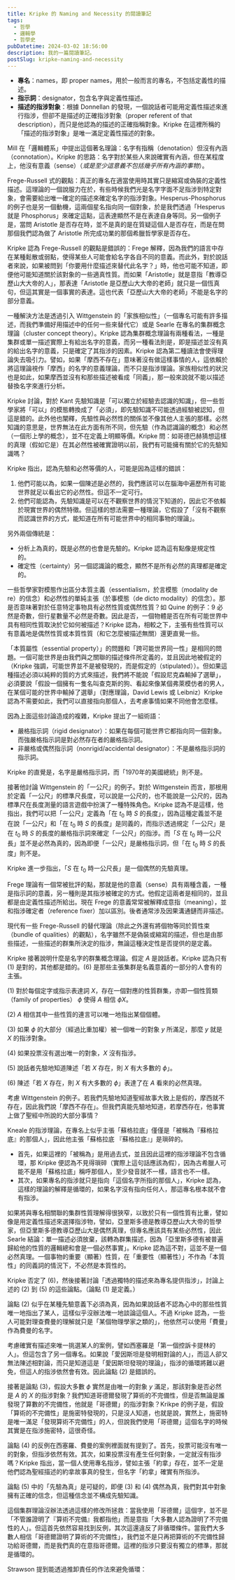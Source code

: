 ```yaml
---
title: Kripke 的 Naming and Necessity 的閱讀筆記
tags:
  - 哲學
  - 邏輯學
  - 哲學史
pubDatetime: 2024-03-02 18:56:00
description: 我的一篇閱讀筆記。
postSlug: kripke-naming-and-necessity
---
```


- **專名**：names，即 proper names，用於一般而言的專名，不包括定義性的描述。
- **指示詞**：designator，包含名字與定義性描述。
- **描述的指涉對象**：根據 Donnellan 的發現，一個說話者可能用定義性描述來進行指涉，但卻不是描述的正確指涉對象（proper referent of that description），而只是他認為的描述的正確指稱對象。Kripke 在這裡所稱的「描述的指涉對象」是唯一滿足定義性描述的對象。

Mill 在「邏輯體系」中提出這個著名理論：名字有指稱（denotation）但沒有內涵（connotation）。Kripke 的思路：名字對於某些人來說確實有內涵，但在某程度上，他沒有意義（sense）（_或是至少這意義不包括幾乎所有內涵的事物_）。

Frege-Russell 式的觀點：真正的專名在適當使用時其實只是縮寫或偽裝的定義性描述。這理論的一個說服力在於，有些時候我們光是名字字面不足指涉到特定對象，會需要給出唯一確定的描述來確定名字的指涉對象。Hesperus-Phosphorus 的例子也是另一個動機，這兩個星名指向同一個對象，於是我們透過「Hesperus 就是 Phosphorus」來確定這點，這表達顯然不是在表達自身等同。另一個例子是，當問 Aristotle 是否存在時，並不是真的是在質疑這個人是否存在，而是在問那個我們認為做了 Aristotle 所完成功業的那個希臘哲學家是否存在。

Kripke 認為 Frege-Russell 的觀點是錯誤的：Frege 解釋，因為我們的語言中存在某種鬆散或弱點，使得某些人可能會給名字各自不同的意義。而此外，對於說話者來說，如果被問到「你要用什麼描述來替代此名字？」時，他也可能不知道，即便他可能知道關於該對象的一些適真性質。而如果「Aristotle」就是意指「教導亞歷山大大帝的人」，那表達「Aristotle 是亞歷山大大帝的老師」就只是一個恆真句，但這其實是一個事實的表達。這也代表「亞歷山大大帝的老師」不能是名字的部分意義。

一種解決方法是透過引入 Wittgenstein 的「家族相似性」（一個專名可能有許多描述，而我們準備好用描述中的任何一些來替代它）或是 Searle 在專名的集群概念理論（cluster concept theory）。Kripke 認為集群概念理論有兩種看法，一種是集群或單一描述實際上有給出名字的意義，而另一種看法則是，即是描述並沒有真的給出名字的意義，只是確定了其指涉的因素。Kripke 認為第二種讀法會使得理論失去吸引力。譬如，如果「摩西不存在」意味著沒有做這樣事情的人，這依賴於將這理論視作「摩西」的名字的意義理論，而不只是指涉理論。家族相似性的狀況也是如此，如果摩西並沒有和那些描述被看成「同義」，那一般來說就不能以描述替換名字來進行分析。

Kripke 討論，對於 Kant 先驗知識是「可以獨立於經驗去認識的知識」，但一些哲學家將「可以」的模態轉換成了「必須」，即先驗知識不可能透過經驗被認知，但這是錯的。此外他也闡釋，先驗性與必然性的關係並不像其他人主張的那樣。必然知識的意思是，世界無法在此方面有所不同，但先驗（作為認識論的概念）和必然（一個形上學的概念），並不在定義上明顯等價。Kripke 問：如哥德巴赫猜想這樣的真理（假如它是）在其必然性被確實證明以前，我們有可能擁有關於它的先驗知識嗎？

Kripke 指出，認為先驗和必然等價的人，可能是因為這樣的錯誤：

1. 他們可能以為，如果一個陳述是必然的，我們應該可以在腦海中遍歷所有可能世界就足以看出它的必然性。但這不一定可行。
2. 他們可能認為，先驗知識是可以在不觀察世界的情況下知道的，因此它不依賴於現實世界的偶然特徵。但這樣的想法需要一種理論，它假設了「沒有不觀察而認識世界的方式，能知道在所有可能世界中的相同事物的理論」。

另外兩個傳統是：

- 分析上為真的，既是必然的也會是先驗的。Kripke 認為這有點像是規定性的。
- 確定性（certainty）另一個認識論的概念，顯然不是所有必然的真理都是確定的。

一些哲學家對模態作出區分本質主義（essentialism，於言模態（modality de re）的信念）和必然性的單純主張（於事模態（de dicto modality）的信念）。那是否意味著對於任意特定事物具有必然性質或偶然性質？如 Quine 的例子：9 必然是奇數，但行星數量不必然是奇數。因此是否，一個物體是否在所有可能世界中具有相同性質取決於它如何被描述？Kripke 認為，相較之下，主張有些性質可以有意義地是偶然性質或本質性質（和它怎麼被描述無關）還更直覺一些。

「本質屬性（essential property）」的問題和「跨可能世界同一性」是相同的問題。一個可能世界是由我們與之關聯的描述條件所定義的，並且因此地被假定的（Kripke 強調，可能世界並不是被發現的，而是假定的（stipulated））。但如果這種描述必須以純粹的質的方式來描述，我們將不能說「假設尼克森輸掉了選舉」，必須要說「假設一個擁有一隻名叫查克斯的狗、看起來像某個弗萊模仿者的男人，在某個可能的世界中輸掉了選舉」（對應理論，David Lewis 或 Leibniz）Kripke 認為不需要如此，我們可以直接指向那個人，去考慮事情如果不同他會怎麼樣。

因為上面這些討論造成的複雜，Kripke 提出了一組術語：

- 嚴格指示詞（rigid designator）：如果在每個可能世界它都指向同一個對象。而強嚴格指示詞是對必然存在者的嚴格指示詞。
- 非嚴格或偶然指示詞（nonrigid/accidental designator）：不是嚴格指示詞的指示詞。

Kripke 的直覺是，名字是嚴格指示詞，而「1970年的美國總統」則不是。

接著他討論 Wittgenstein 的「一公尺」的例子。對於 Wittgenstein 而言，那根用於定義「一公尺」的標準尺長度，可以說是一公尺的，也不能說是一公尺的，因為標準尺在長度測量的語言遊戲中扮演了一種特殊角色。Kripke 認為不是這樣，他指出，我們可以把「一公尺」定義為「在 $t_0$ 時 $S$ 的長度」，因為這種定義並不是在說「一公尺」和「在 $t_0$ 時 $S$ 的長度」是同義的，而指示透過規定「一公尺」是在 $t_0$ 時 $S$ 的長度的嚴格指示詞來確定「一公尺」的指涉。而「$S$ 在 $t_0$ 時一公尺長」並不是必然為真的，因為即便「一公尺」是嚴格指示詞，但「在 $t_0$ 時 $S$ 的長度」則不是。

Kripke 進一步指出，「$S$ 在 $t_0$ 時一公尺長」是一個偶然的先驗真理。

Frege 理論有一個常被批評的點，那就是他的意義（sense）具有兩種含義，一種是指示詞的意義，另一種則是其指涉被確定的方式。他假定這兩者是相同的，並且都是由定義性描述所給出。現在 Frege 的意義常常被解釋成意指（meaning），並和指涉確定者（reference fixer）加以區別。後者通常涉及因果溝通鏈而非描述。

現代有一些 Frege-Russell 的替代理論（除此之外還有將個物等同於質性束（bundle of qualities）的觀點），名字雖然不是偽裝或縮寫的描述，但也是由那些描述，一些描述的群集所決定的指涉，無論這種決定性是否提供的是定義。

Kripke 接著說明什麼是名字的群集概念理論。假定 $A$ 是說話者。Kripke 認為只有 (1) 是對的，其他都是錯的。(6) 是那些主張集群是名義意義的一部分的人會有的主張。

(1) 對於每個定字或指示表達詞 $X$，存在一個對應的性質群集，亦即一個性質類（family of properties） $\phi$ 使得 $A$ 相信 $\phi X$。

(2) $A$ 相信其中一些性質的連言可以唯一地指出某個個體。

(3) 如果 $\phi$ 的大部分（經過比重加權）被一個唯一的對象 $y$ 所滿足，那麼 $y$ 就是 $X$ 的指涉對象。

(4) 如果投票沒有選出唯一的對象，$X$ 沒有指涉。

(5) 說話者先驗地知道陳述「若 $X$ 存在，則 $X$ 有大多數的 $\phi$」。

(6) 陳述「若 $X$ 存在，則 $X$ 有大多數的 $\phi$」表達了在 $A$ 看來的必然真理。

考慮 Wittgenstein 的例子。若我們先驗地知道聖經故事大致上是假的，摩西就不存在，因此我們說「摩西不存在」。但我們真能先驗地知道，若摩西存在，他事實上做了聖經中所說的大部分事情？

Kneale 的指涉理論，在專名上似乎主張「蘇格拉底」僅僅是「被稱為『蘇格拉底』的那個人」，因此他主張「蘇格拉底 『蘇格拉底』」是瑣碎的。

- 首先，如果這裡的「被稱為」是用過去式，並且因此這裡的指涉理論不包含循環，那 Kripke 便認為不見得瑣碎（實際上這句話應該為假），因為古希臘人可能不是用「蘇格拉底」稱呼那個人，至少發音就不一樣，語言也不一樣。
- 其次，如果專名的指涉就只是指向「這個名字所指的那個人」，Kripke 認為，這樣的理論的解釋是循環的，如果名字沒有指向任何人，那這專名根本就不會有指涉。

如果將與專名相關聯的集群性質理解得很狹窄，以致於只有一個性質有比重，譬如像是用定義性描述來選擇指涉物，譬如，亞里斯多德是教導亞歷山大大帝的哲學家，但亞里斯多德教導亞歷山大是偶然真理，但專名應該具有某些必然性，因此 Searle 結論：單一描述必須放棄，該轉為群集描述，因為「亞里斯多德有被普遍歸給他的性質的邏輯總和會是一個必然事實」。Kripke 認為這不對，這並不是一個必然真理。一個事物的重要（顯著）性質，在「重要性（顯著性）」不作為「本質性」的同義詞的情況下，不必然是本質性的。

Kripke 否定了 (6)，然後接著討論「透過獨特的描述來為專名提供指涉」，討論上述的 (2) 到 (5) 的這些論點。（論點 (1) 是定義。）

論點 (2) 似乎在某種先驗意義下必須為真，因為如果說話者不認為心中的那些性質唯一地指出了某人，這樣似乎沒辦法唯一地談論這個人。不過 Kripke 認為，一些人可能對理查費曼的理解就只是「某個物理學家之類的」，他依然可以使用「費曼」作為費曼的名字。

考慮確實有描述來唯一挑選某人的案例，譬如西塞羅是「第一個控訴卡提林的人」。但這包含了另一個專名。如果說「愛因斯坦是發明相對論的人」，而這人卻又無法陳述相對論，而只是知道這是「愛因斯坦發現的理論」，指涉的循環將難以避免，但這人的指涉依然會有效。因此論點 (2) 是錯誤的。

接著是論點 (3)，假設大多數 $\phi$ 實然是由唯一的對象 $y$ 滿足，那該對象是否必然是 $A$ 的 $X$ 的指涉對象？我們知道哥德爾發現了算術的不完備性，但是否無論是誰發現了算數的不完備性，他就是「哥德爾」的指涉對象？Krikpe 的例子是，假設「算術的不完備性」是施密特發現的，只是沒人知道，也就是說，實然上，施密特是唯一滿足「發現算術不完備性」的人，但說我們使用「哥德爾」這個名字的時候其實是在指涉施密特，這很奇怪。

論點 (4) 的反例在西塞羅、費曼的案例裡面就有提到了。首先，投票可能沒有唯一的對象，但指涉依然有效。其次，如果投票沒有產生任何對象，一定就沒有指涉嗎？Kripke 指出，當一個人使用專名指涉，譬如主張「約拿」存在，並不一定是他們認為聖經描述的約拿故事真的發生，但名字「約拿」確實有所指涉。

論點 (5) 中的「先驗為真」是可疑的，即便 (3) 和 (4) 偶然為真，我們對其中對象擁有正確的信念，但這種信念並不構成先驗知識。

這個集群理論沒辦法透過這樣的修改所拯救：當我使用「哥德爾」這個字，並不是「不管誰證明了『算術不完備』我都指他」而是意指「大多數人認為證明了不完備性的人」。但這首先依然容易找到反例，其次這還違反了非循環條件。當我們大多數人相信「哥德爾證明了算術的不完備性」，我們並不是只再把算術的不完備性歸功給哥德爾，而是我們真的在意指哥德爾。這裡的指涉只要沒有獨立的標準，那就是循環的。

Strawson 提到能透過推卸責任的作法來避免循環：
